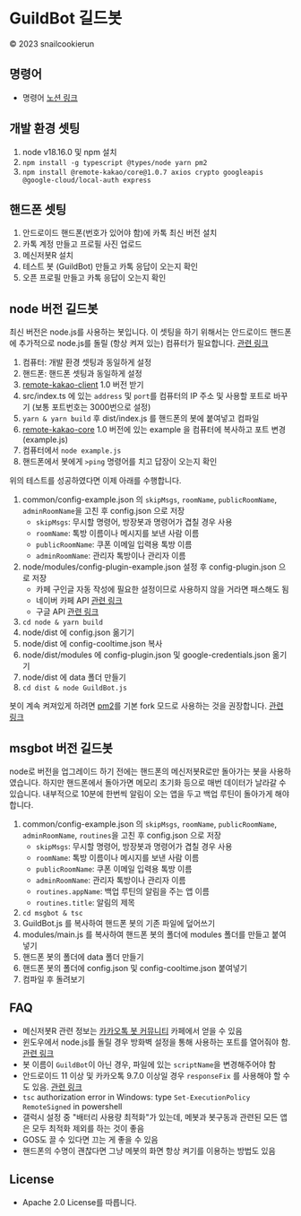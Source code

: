 # GuildBot 길드봇

© 2023 snailcookierun

## 명령어

- 명령어 [노션 링크](https://snailcookierun.notion.site/826e99d07410464ab64394ea7ac8cf4b)

## 개발 환경 셋팅

1. node v18.16.0 및 npm 설치
2. `npm install -g typescript @types/node yarn pm2`
3. `npm install @remote-kakao/core@1.0.7 axios crypto googleapis @google-cloud/local-auth express`

## 핸드폰 셋팅

1. 안드로이드 핸드폰(번호가 있어야 함)에 카톡 최신 버전 설치
2. 카톡 계정 만들고 프로필 사진 업로드
3. 메신저봇R 설치
4. 테스트 봇 (GuildBot) 만들고 카톡 응답이 오는지 확인
5. 오픈 프로필 만들고 카톡 응답이 오는지 확인

## node 버전 길드봇

최신 버전은 node.js를 사용하는 봇입니다. 이 셋팅을 하기 위해서는 안드로이드 핸드폰에 추가적으로 node.js를 돌릴 (항상 켜져 있는) 컴퓨터가 필요합니다. [관련 링크](https://github.com/remote-kakao/core)

1. 컴퓨터: 개발 환경 셋팅과 동일하게 설정
2. 핸드폰: 핸드폰 셋팅과 동일하게 설정
3. [remote-kakao-client](https://github.com/remote-kakao/core-client/tree/1.0.0) 1.0 버전 받기
4. src/index.ts 에 있는 `address` 및 `port`를 컴퓨터의 IP 주소 및 사용할 포트로 바꾸기 (보통 포트번호는 3000번으로 설정)
5. `yarn & yarn build` 후 dist/index.js 를 핸드폰의 봇에 붙여넣고 컴파일
6. [remote-kakao-core](https://github.com/remote-kakao/core/tree/v1.0.0) 1.0 버전에 있는 example 을 컴퓨터에 복사하고 포트 변경 (example.js)
7. 컴퓨터에서 `node example.js`
8. 핸드폰에서 봇에게 `>ping` 명령어를 치고 답장이 오는지 확인

위의 테스트를 성공하였다면 이제 아래를 수행합니다.

1. common/config-example.json 의 `skipMsgs`, `roomName`, `publicRoomName`, `adminRoomName`을 고친 후 config.json 으로 저장
    - `skipMsgs`: 무시할 명령어, 방장봇과 명령어가 겹칠 경우 사용
    - `roomName`: 톡방 이름이나 메시지를 보낸 사람 이름
    - `publicRoomName`: 쿠폰 이메일 입력용 톡방 이름
    - `adminRoomName`: 관리자 톡방이나 관리자 이름
2. node/modules/config-plugin-example.json 설정 후 config-plugin.json 으로 저장 
    - 카페 구인글 자동 작성에 필요한 설정이므로 사용하지 않을 거라면 패스해도 됨
    - 네이버 카페 API [관련 링크](https://developers.naver.com/docs/login/cafe-api/cafe-api.md)
    - 구글 API [관련 링크](https://developers.google.com/workspace/guides/create-credentials)
3. `cd node & yarn build`
4. node/dist 에 config.json 옮기기
5. node/dist 에 config-cooltime.json 복사
6. node/dist/modules 에 config-plugin.json 및 google-credentials.json 옮기기
7. node/dist 에 data 폴더 만들기
8. `cd dist & node GuildBot.js`

봇이 계속 켜져있게 하려면 [pm2](https://pm2.keymetrics.io/)를 기본 fork 모드로 사용하는 것을 권장합니다. [관련 링크](https://engineering.linecorp.com/ko/blog/pm2-nodejs)


## msgbot 버전 길드봇

node로 버전을 업그레이드 하기 전에는 핸드폰의 메신저봇R로만 돌아가는 봇을 사용하였습니다. 하지만 핸드폰에서 돌아가면 메모리 초기화 등으로 매번 데이터가 날라갈 수 있습니다. 내부적으로 10분에 한번씩 알림이 오는 앱을 두고 백업 루틴이 돌아가게 해야 합니다.

1. common/config-example.json 의 `skipMsgs`, `roomName`, `publicRoomName`, `adminRoomName`, `routines`을 고친 후 config.json 으로 저장
    - `skipMsgs`: 무시할 명령어, 방장봇과 명령어가 겹칠 경우 사용
    - `roomName`: 톡방 이름이나 메시지를 보낸 사람 이름
    - `publicRoomName`: 쿠폰 이메일 입력용 톡방 이름
    - `adminRoomName`: 관리자 톡방이나 관리자 이름
    - `routines.appName`: 백업 루틴의 알림을 주는 앱 이름
    - `routines.title`: 알림의 제목
2. `cd msgbot & tsc`
3. GuildBot.js 를 복사하여 핸드폰 봇의 기존 파일에 덮어쓰기
4. modules/main.js 를 복사하여 핸드폰 봇의 폴더에 modules 폴더를 만들고 붙여넣기
5. 핸드폰 봇의 폴더에 data 폴더 만들기
6. 핸드폰 봇의 폴더에 config.json 및 config-cooltime.json 붙여넣기
7. 컴파일 후 돌려보기

## FAQ

- 메신저봇R 관련 정보는 [카카오톡 봇 커뮤니티](https://cafe.naver.com/nameyee) 카페에서 얻을 수 있음
- 윈도우에서 node.js를 돌릴 경우 방화벽 설정을 통해 사용하는 포트를 열어줘야 함. [관련 링크](https://ansan-survivor.tistory.com/408)
- 봇 이름이 `GuildBot`이 아닌 경우, 파일에 있는 `scriptName`을 변경해주어야 함
- 안드로이드 11 이상 및 카카오톡 9.7.0 이상일 경우 `responseFix` 를 사용해야 할 수도 있음. [관련 링크](https://cafe.naver.com/msgbot/2067)
- `tsc` authorization error in Windows: type `Set-ExecutionPolicy RemoteSigned` in powershell
- 갤럭시 설정 중 "배터리 사용량 최적화"가 있는데, 메봇과 봇구동과 관련된 모든 앱은 모두 최적화 제외를 하는 것이 좋음
- GOS도 끌 수 있다면 끄는 게 좋을 수 있음
- 핸드폰의 수명이 괜찮다면 그냥 메봇의 화면 항상 켜기를 이용하는 방법도 있음

## License

- Apache 2.0 License를 따릅니다.

